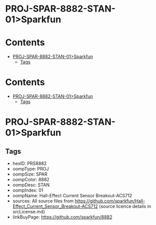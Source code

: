 
PROJ-SPAR-8882-STAN-01>Sparkfun
===============================

Contents
========

* [PROJ-SPAR-8882-STAN-01>Sparkfun](#proj-spar-8882-stan-01sparkfun)
	* [Tags](#tags)

Contents
========

* [PROJ-SPAR-8882-STAN-01>Sparkfun](#proj-spar-8882-stan-01sparkfun)
	* [Tags](#tags)

# PROJ-SPAR-8882-STAN-01>Sparkfun

## Tags

- hexID: PRS8882
- oompType: PROJ
- oompSize: SPAR
- oompColor: 8882
- oompDesc: STAN
- oompIndex: 01
- oompName: Hall-Effect Current Sensor Breakout-ACS712
- sources: All source files from https://github.com/sparkfun/Hall-Effect_Current_Sensor_Breakout-ACS712 (source licence details in srcLicense.md)
- linkBuyPage: https://github.com/sparkfun/8882
